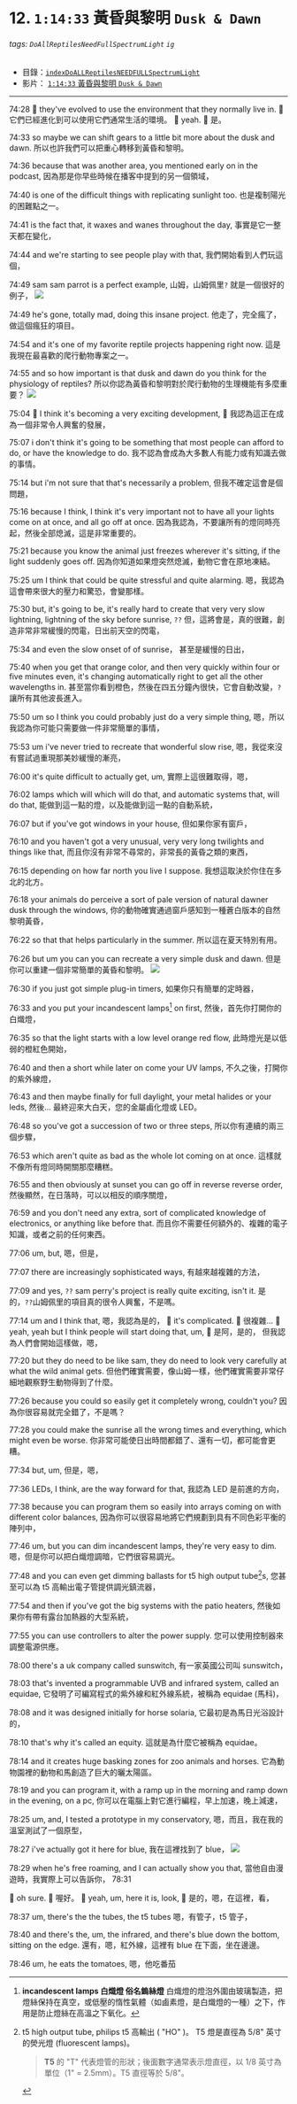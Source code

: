 # 12. `1:14:33` 黃昏與黎明 `Dusk & Dawn`
 
###### tags: `DoAllReptilesNeedFullSpectrumLight` `ig`

- 目錄：[`indexDoALLReptilesNEEDFULLSpectrumLight`](https://hackmd.io/@ZO2MyW0NRDSyMlEjLJzEcA/indexDoALLReptilesNEEDFULLSpectrumLight)
- 影片： [`1:14:33` 黃昏與黎明 `Dusk & Dawn`](https://youtu.be/EhbDx11OMfM?t=4473)

---
74:28
:older_woman: they've evolved to use the environment that they normally live in.
:older_woman: 它們已經進化到可以使用它們通常生活的環境。
:bearded_person: yeah. 
:bearded_person: 是。 
  
74:33
so maybe we can shift gears to a little bit more
about the dusk and dawn.
所以也許我們可以把重心轉移到黃昏和黎明。

74:36
because that was another area, you mentioned early on in the podcast,
因為那是你早些時候在播客中提到的另一個領域， 

74:40
is one of the difficult things with replicating sunlight too.
也是複制陽光的困難點之一。

74:41
is the fact that, it waxes and wanes throughout the day,
事實是它一整天都在變化，

74:44
and we're starting to see people play with that,
我們開始看到人們玩這個， 

74:49
sam sam parrot is a perfect example,
山姆，山姆佩里`?` 就是一個很好的例子，
![](https://i.imgur.com/YoUerM2.png)

74:49
he's gone, totally mad, doing this insane project.
他走了，完全瘋了，做這個瘋狂的項目。

74:54
and it's one of my favorite reptile projects happening right now.
這是我現在最喜歡的爬行動物專案之一。

74:55
and so how important is that dusk and dawn do you think for the physiology of reptiles?
所以你認為黃昏和黎明對於爬行動物的生理機能有多麼重要？
![](https://i.imgur.com/Zi0zrYg.png)

75:04
:older_woman: I think it's becoming a very exciting development,
:older_woman: 我認為這正在成為一個非常令人興奮的發展，

75:07
i don't think it's going to be something that most people can afford to do, or have the knowledge to do.
我不認為會成為大多數人有能力或有知識去做的事情。

75:14
but i'm not sure that that's necessarily a problem,
但我不確定這會是個問題，

75:16
because I think, I think it's very important not to have all your lights come on at once, and all go off at once.
因為我認為，不要讓所有的燈同時亮起，然後全部熄滅，這是非常重要的。

75:21
because you know the animal just freezes wherever it's sitting, if the light suddenly goes off.
因為你知道如果燈突然熄滅，動物它會在原地凍結。
 
75:25
um I think that could be quite stressful and quite alarming.
嗯，我認為這會帶來很大的壓力和驚恐，會變那樣。

75:30
but, it's going to be, it's really hard 
to create that very very slow lightning, lightning of the sky before sunrise,
`??` 但，這將會是，真的很難，創造非常非常緩慢的閃電，日出前天空的閃電，

75:34
and even the slow onset of of sunrise，
甚至是緩慢的日出，
 
75:40
when you get that orange color, and then very quickly within four or five minutes even, it's changing automatically right to get all the other wavelengths in.
甚至當你看到橙色，然後在四五分鐘內很快，它會自動改變，`?`讓所有其他波長進入。
 
75:50
um so I think you could probably just do a very simple thing,
嗯，所以我認為你可能只需要做一件非常簡單的事情，

75:53
um i've never tried to recreate that wonderful slow rise,
嗯，我從來沒有嘗試過重現那美妙緩慢的漸亮，

76:00
it's quite difficult to actually get, um,
實際上這很難取得，嗯，

76:02
lamps which will which will do that, and automatic systems that, will do that,
能做到這一點的燈，以及能做到這一點的自動系統，

76:07
but if you've got windows in your house,
但如果你家有窗戶，

76:10
and you haven't got a very unusual, very very long twilights and things like that,
而且你沒有非常不尋常的，非常長的黃昏之類的東西，
  
76:15
depending on how far north you live I suppose.
我想這取決於你住在多北的北方。
 
76:18
your animals do perceive a sort of pale version of natural dawner dusk through the windows,
你的動物確實通過窗戶感知到一種蒼白版本的自然黎明黃昏， 

76:22
so that that helps particularly in the summer.
所以這在夏天特別有用。

76:26
but um you can you can recreate a very simple dusk and dawn.
但是你可以重建一個非常簡單的黃昏和黎明。
![](https://i.imgur.com/Xg6rdCh.png)

76:30
if you just got simple plug-in timers,
如果你只有簡單的定時器，

76:33
and you put your incandescent lamps[^incandescent_lamps] on first, 
然後，首先你打開你的白熾燈，

[^incandescent_lamps]: **incandescent lamps 白熾燈 俗名鎢絲燈**
    白熾燈的燈泡外圍由玻璃製造，把燈絲保持在真空，或低壓的惰性氣體（如鹵素燈，是白熾燈的一種）之下，作用是防止燈絲在高溫之下氧化。

76:35
so that the light starts with a low level orange red flow,
此時燈光是以低弱的橙紅色開始，

76:40
and then a short while later on come your UV lamps,
不久之後，打開你的紫外線燈，

76:43
and then maybe finally for full daylight, your metal halides or your leds,
然後... 最終迎來大白天，您的金屬鹵化燈或 LED。

76:48
so you've got a succession of two or three steps,
所以你有連續的兩三個步驟，

76:53
which aren't quite as bad as the whole lot coming on at once.
這樣就不像所有燈同時開關那麼糟糕。

76:55
and then obviously at sunset you can go off in reverse reverse order,
然後顯然，在日落時，可以以相反的順序關燈，
 
76:59
and you don't need any extra, sort of complicated knowledge of electronics, or anything like before that.
而且你不需要任何額外的、複雜的電子知識，或者之前的任何東西。

77:06
um, but,
嗯，但是，

77:07
there are increasingly sophisticated ways,
有越來越複雜的方法，

77:09
and yes, `??` sam perry's project is really quite exciting, isn't it.
是的，`??`山姆佩里的項目真的很令人興奮，不是嗎。
 
77:14
um and I think that,
嗯，我認為是的，
:bearded_person: it's complicated.
:bearded_person: 很複雜...
:older_woman: yeah, yeah but I think people will start doing that, um,
:older_woman: 是阿，是的， 但我認為人們會開始這樣做，嗯，
 
77:20
but they do need to be like sam, 
they do need to look very carefully at what the wild animal gets.
但他們確實需要，像山姆一樣，他們確實需要非常仔細地觀察野生動物得到了什麼。
 
77:26
because you could so easily get it completely wrong, couldn't you?
因為你很容易就完全錯了，不是嗎？

77:28
you could make the sunrise all the wrong times and everything, which might even be worse.
你非常可能使日出時間都錯了、還有一切，都可能會更糟。
 
77:34
but, um,
但是，嗯，

77:36
LEDs, I think, are the way forward for that,
我認為 LED 是前進的方向，

77:38
because you can program them so easily into arrays coming on with different color balances,
因為你可以很容易地將它們規劃到具有不同色彩平衡的陣列中，

77:46
um, but you can dim incandescent lamps, they're very easy to dim.
嗯，但是你可以把白熾燈調暗，它們很容易調光。

77:48
and you can even get dimming ballasts for t5 high output tube[^t5_ho]s,
您甚至可以為 t5 高輸出電子管提供調光鎮流器，
[^t5_ho]: t5 high output tube, philips t5 高輸出 ( "HO" )。 
  T5 燈是直徑為 5/8" 英寸的熒光燈 (fluorescent lamps)。
    > **T5** 的 "T" 代表燈管的形狀；後面數字通常表示燈直徑，以 1/8 英寸為單位（1" = 2.5mm）。T5 直徑等於 5/8"。

77:54
and then if you've got the big systems with the patio heaters,
然後如果你有帶有露台加熱器的大型系統，

77:55
you can use controllers to alter the power supply.
您可以使用控制器來調整電源供應。
 
78:00
there's a uk company called sunswitch,
有一家英國公司叫 sunswitch，

78:03
that's invented a programmable UVB and infrared system, called an equidae, 
它發明了可編寫程式的紫外線和紅外線系統，被稱為 equidae (馬科)，

78:08
and it was designed initially for horse solaria, 
它最初是為馬日光浴設計的，

78:10
that's why it's called an equity.
這就是為什麼它被稱為 equidae。
 
78:14
and it creates huge basking zones for zoo animals and horses.
它為動物園裡的動物和馬創造了巨大的曬太陽區。

78:19
and you can program it, with a ramp up in the morning and ramp down in the evening, on a pc,
你可以在電腦上對它進行編程，早上加速，晚上減速，

78:25
um, and, I tested a prototype in my conservatory, 
嗯，而且，我在我的溫室測試了一個原型，

78:27
i've actually got it here for blue,
我在這裡找到了 blue，
![](https://i.imgur.com/XrfPGHj.png)

78:29
when he's free roaming, and I can actually show you that,
當他自由漫遊時，我實際上可以告訴你，
78:31

:bearded_person: oh sure.
:bearded_person: 喔好。
:older_woman: yeah, um, here it is, look,
:older_woman: 是的，嗯，在這裡，看，

78:37
um, there's the the tubes, the t5 tubes
嗯，有管子，t5 管子，

78:40
and there's the, um, the infrared, 
and there's blue down the bottom, 
sitting on the edge.
還有，嗯，紅外線，這裡有 blue 在下面，坐在邊邊。

78:46
um, he eats the tomatoes,
嗯，他吃番茄
